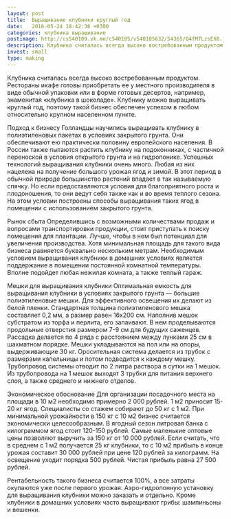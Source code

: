 ```yaml
---
layout: post
title:  Выращивание клубники круглый год
date:   2016-05-24 18:42:36 +0300
categories: клубника выращивание 
postimage: http://cs540109.vk.me/c540105/v540105632/54365/Q4fM7LzsEX8.jpg
description: Клубника считалась всегда высоко востребованным продуктом. Рестораны икафе готовы приобретать ее у местного производителя в виде обычной упаковки или в форме готовых десертов, например, знаменитая «клубника в шоколаде». Клубнику можно выращивать круглый год, поэтому такой бизнес обеспечен успехом в любом относительно крупном населенном пункте.
invest: small
type: making
---
```


Клубника считалась всегда высоко востребованным продуктом. Рестораны икафе готовы приобретать ее у местного производителя в виде обычной упаковки или в форме готовых десертов, например, знаменитая «клубника в шоколаде». Клубнику можно выращивать круглый год, поэтому такой бизнес обеспечен успехом в любом относительно крупном населенном пункте. 

Подход к бизнесу 
Голландцы научились выращивать клубнику в полиэтиленовых пакетах в условиях закрытого грунта. Они обеспечивают ею практически половину европейского населения. 
В России также пытаются растить клубнику на подоконниках, с частичной переноской в условия открытого грунта и на гидропонике. Успешных технологий выращивания клубники очень много. Любая из них нацелена на получение большого урожая ягод и зимой. В этот период в обычной природе большинство растений впадает в так называемую спячку. Но если предоставляются условия для благоприятного роста и плодоношения, то они ведут себя также как и во время теплого сезона. На этом условии построены способы выращивания таких ягод в помещении с использованием закрытого грунта. 

Рынок сбыта 
Определившись с возможными количествами продаж и вопросами транспортировки продукции, стоит приступать к поиску помещения для плантации. Лучше, чтобы в нем был потенциал для увеличения производства. Хотя минимальная площадь для такого вида бизнеса равняется буквально нескольким метрам. Необходимым условием выращивания клубники в домашних условиях является поддержание в помещении постоянной комнатной температуры. Вполне подойдет любая нежилая комната, а также теплый гараж. 

Мешки для выращивания клубники
Оптимальная емкость для выращивания клубники в условиях закрытого грунта — большие полиэтиленовые мешки. Для эффективного освещения их делают из белой пленки. Стандартная толщина полиэтиленового мешка составляет 0,2 мм, а размер равен 16х200 см. Наполнив мешок субстратом из торфа и перлита, его запаивают. В нем проделываются продольные отверстия размером 7-9 см для будущих саженцев. Рассадка делается по 4 ряда с расстоянием между лунками 25 см в шахматном порядке. Мешки укладываются на пол или на опоры, выдерживающие 30 кг. Оросительная система делается из трубок с размерами капельницы и потом подводится к каждому мешку. Трубопровод системы отводит по 2 литра раствора в сутки на 1 мешок. 
Из трубопровода на 1 мешок выходят 3 трубки для питания верхнего слоя, а также среднего и нижнего отделов. 

Экономическое обоснование 
Для организации посадочного места на площади в 10 м2 необходимо примерно 2 000 рублей. 1 м2 приносит 15-20 кг ягод. Специалисты со стажем собирают до 50 кг с 1 м2. При минимальной урожайности в 150 кг с 10 м2 бизнес считается экономически целесообразным. В ягодный сезон литровая банка c килограммом ягод стоит 120-150 рублей. Самые маленькие оптовые цены позволяют выручить за 150 кг от 10 000 рублей. 
Если считать, что в среднем с 1 м2 получается 25 кг клубники, то с 10 м2 прибыль в конце урожая составит 30 000 рублей при цене 120 рублей за килограмм. На освещение уходит порядка 500 рублей. Чистая прибыль равна 27 500 рублей. 

Рентабельность такого бизнеса считается 100%, а все затраты окупаются уже после первого урожая. Аэро-гидропонную установку для выращивания клубники можно заказать и отдельно. 
Кроме клубники в домашних условиях часто выращивают грибы: шампиньоны и вешенки.

